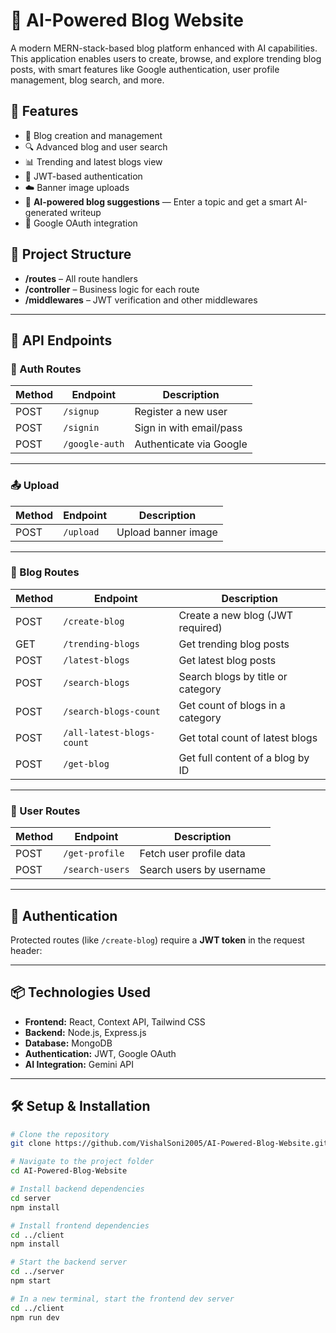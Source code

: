 # 🧠 AI-Powered Blog Website

A modern MERN-stack-based blog platform enhanced with AI capabilities. This application enables users to create, browse, and explore trending blog posts, with smart features like Google authentication, user profile management, blog search, and more.

## 🚀 Features

- 📝 Blog creation and management
- 🔍 Advanced blog and user search
- 📊 Trending and latest blogs view
- 🔐 JWT-based authentication
- ☁️ Banner image uploads
- 🧠 **AI-powered blog suggestions** — Enter a topic and get a smart AI-generated writeup  
- 🔑 Google OAuth integration

## 📁 Project Structure

- **/routes** – All route handlers
- **/controller** – Business logic for each route
- **/middlewares** – JWT verification and other middlewares

---

## 📡 API Endpoints

### 🔐 Auth Routes

| Method | Endpoint           | Description               |
|--------|--------------------|---------------------------|
| POST   | `/signup`          | Register a new user       |
| POST   | `/signin`          | Sign in with email/pass   |
| POST   | `/google-auth`     | Authenticate via Google   |

---

### 📤 Upload

| Method | Endpoint     | Description               |
|--------|--------------|---------------------------|
| POST   | `/upload`    | Upload banner image       |

---

### 📝 Blog Routes

| Method | Endpoint                   | Description                            |
|--------|----------------------------|----------------------------------------|
| POST   | `/create-blog`             | Create a new blog (JWT required)       |
| GET    | `/trending-blogs`          | Get trending blog posts                |
| POST   | `/latest-blogs`            | Get latest blog posts                  |
| POST   | `/search-blogs`            | Search blogs by title or category      |
| POST   | `/search-blogs-count`      | Get count of blogs in a category       |
| POST   | `/all-latest-blogs-count`  | Get total count of latest blogs        |
| POST   | `/get-blog`                | Get full content of a blog by ID       |

---

### 👤 User Routes

| Method | Endpoint        | Description                |
|--------|-----------------|----------------------------|
| POST   | `/get-profile`  | Fetch user profile data    |
| POST   | `/search-users` | Search users by username   |

---

## 🔐 Authentication

Protected routes (like `/create-blog`) require a **JWT token** in the request header:

---

## 📦 Technologies Used

- **Frontend:** React, Context API, Tailwind CSS
- **Backend:** Node.js, Express.js
- **Database:** MongoDB
- **Authentication:** JWT, Google OAuth
- **AI Integration:** Gemini API

---

## 🛠️ Setup & Installation

```bash
# Clone the repository
git clone https://github.com/VishalSoni2005/AI-Powered-Blog-Website.git

# Navigate to the project folder
cd AI-Powered-Blog-Website

# Install backend dependencies
cd server
npm install

# Install frontend dependencies
cd ../client
npm install

# Start the backend server
cd ../server
npm start

# In a new terminal, start the frontend dev server
cd ../client
npm run dev
